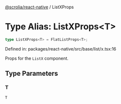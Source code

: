 [@scrolia/react-native](../README.md) / ListXProps

# Type Alias: ListXProps\<T\>

```ts
type ListXProps<T> = FlatListProps<T>;
```

Defined in: packages/react-native/src/base/list/x.tsx:16

Props for the `ListX` component.

## Type Parameters

### T

`T`
